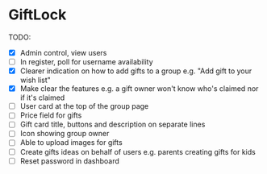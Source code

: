 #  GiftLock


TODO:

- [x] Admin control, view users
- [ ] In register, poll for username availability
- [x] Clearer indication on how to add gifts to a group e.g. "Add gift to your wish list"
- [x] Make clear the features e.g. a gift owner won't know who's claimed nor if it's claimed
- [ ] User card at the top of the group page
- [ ] Price field for gifts
- [ ] Gift card title, buttons and description on separate lines
- [ ] Icon showing group owner
- [ ] Able to upload images for gifts
- [ ] Create gifts ideas on behalf of users e.g. parents creating gifts for kids
- [ ] Reset password in dashboard